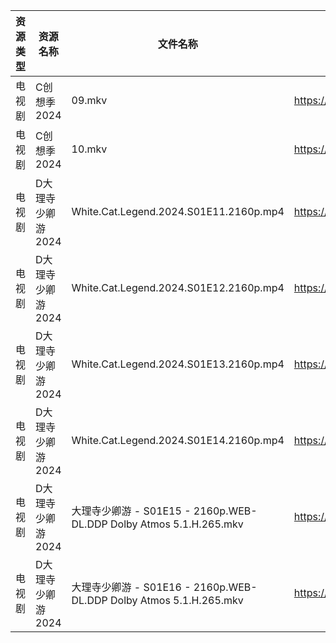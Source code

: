 | 资源类型 | 资源名称        | 文件名称                                                         | 分享链接                                 | 更新时间                |
| ---- | ----------- | ------------------------------------------------------------ | ------------------------------------ | ------------------- |
| 电视剧  | C创想季2024    | 09.mkv                                                       | https://www.alipan.com/s/G4Yw7gjKeyR | 2024-02-27 00:05:05 |
| 电视剧  | C创想季2024    | 10.mkv                                                       | https://www.alipan.com/s/G4Yw7gjKeyR | 2024-02-27 00:05:04 |
| 电视剧  | D大理寺少卿游2024 | White.Cat.Legend.2024.S01E11.2160p.mp4                       | https://www.alipan.com/s/DtFeofBQeqL | 2024-02-27 11:06:07 |
| 电视剧  | D大理寺少卿游2024 | White.Cat.Legend.2024.S01E12.2160p.mp4                       | https://www.alipan.com/s/DtFeofBQeqL | 2024-02-27 11:06:06 |
| 电视剧  | D大理寺少卿游2024 | White.Cat.Legend.2024.S01E13.2160p.mp4                       | https://www.alipan.com/s/DtFeofBQeqL | 2024-02-27 11:06:06 |
| 电视剧  | D大理寺少卿游2024 | White.Cat.Legend.2024.S01E14.2160p.mp4                       | https://www.alipan.com/s/DtFeofBQeqL | 2024-02-27 11:06:06 |
| 电视剧  | D大理寺少卿游2024 | 大理寺少卿游 - S01E15 - 2160p.WEB-DL.DDP Dolby Atmos 5.1.H.265.mkv | https://www.alipan.com/s/DtFeofBQeqL | 2024-02-27 11:06:05 |
| 电视剧  | D大理寺少卿游2024 | 大理寺少卿游 - S01E16 - 2160p.WEB-DL.DDP Dolby Atmos 5.1.H.265.mkv | https://www.alipan.com/s/DtFeofBQeqL | 2024-02-27 11:06:04 |
